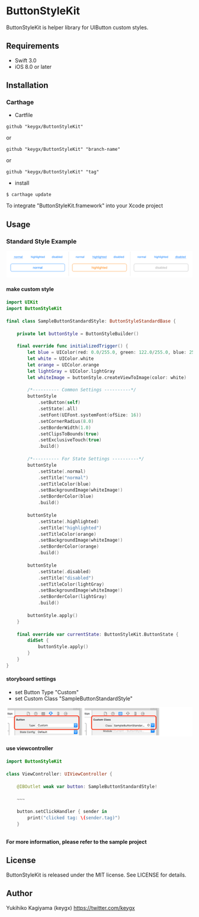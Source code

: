 # ButtonStyleKit

ButtonStyleKit is helper library for UIButton custom styles.

## Requirements
- Swift 3.0
- iOS 8.0 or later

## Installation

### Carthage

* Cartfile

```Cartfile
github "keygx/ButtonStyleKit"
```
or

```Cartfile
github "keygx/ButtonStyleKit" "branch-name"
```
or

```Cartfile
github "keygx/ButtonStyleKit" "tag"
```

* install

```
$ carthage update
```
To integrate "ButtonStyleKit.framework" into your Xcode project

## Usage

### Standard Style Example

![](ButtonStyleKitSample/images/readme/StandardStyle.png)

#### make custom style

```SampleButtonStandardStyle.swift
import UIKit
import ButtonStyleKit

final class SampleButtonStandardStyle: ButtonStyleStandardBase {
    
    private let buttonStyle = ButtonStyleBuilder()
    
    final override func initializedTrigger() {
        let blue = UIColor(red: 0.0/255.0, green: 122.0/255.0, blue: 255.0/255.0, alpha: 1.0)
        let white = UIColor.white
        let orange = UIColor.orange
        let lightGray = UIColor.lightGray
        let whiteImage = buttonStyle.createViewToImage(color: white)
        
        /*---------- Common Settings ----------*/
        buttonStyle
            .setButton(self)
            .setState(.all)
            .setFont(UIFont.systemFont(ofSize: 16))
            .setCornerRadius(8.0)
            .setBorderWidth(1.0)
            .setClipsToBounds(true)
            .setExclusiveTouch(true)
            .build()
        
        /*---------- For State Settings ----------*/
        buttonStyle
            .setState(.normal)
            .setTitle("normal")
            .setTitleColor(blue)
            .setBackgroundImage(whiteImage!)
            .setBorderColor(blue)
            .build()
        
        buttonStyle
            .setState(.highlighted)
            .setTitle("highlighted")
            .setTitleColor(orange)
            .setBackgroundImage(whiteImage!)
            .setBorderColor(orange)
            .build()
        
        buttonStyle
            .setState(.disabled)
            .setTitle("disabled")
            .setTitleColor(lightGray)
            .setBackgroundImage(whiteImage!)
            .setBorderColor(lightGray)
            .build()
        
        buttonStyle.apply()
    }
    
    final override var currentState: ButtonStyleKit.ButtonState {
        didSet {
            buttonStyle.apply()
        }
    }
}
``` 

#### storyboard settings

- set Button Type "Custom"
- set Custom Class "SampleButtonStandardStyle"

![](ButtonStyleKitSample/images/readme/screen.png)


#### use viewcontroller

```ViewController.swift
import ButtonStyleKit

class ViewController: UIViewController {

    @IBOutlet weak var button: SampleButtonStandardStyle!
    
    ~~~
    
    button.setClickHandler { sender in
        print("clicked tag: \(sender.tag)")
    }
    
```

**For more information, please refer to the sample project**


## License

ButtonStyleKit is released under the MIT license. See LICENSE for details.

## Author

Yukihiko Kagiyama (keygx) <https://twitter.com/keygx>
